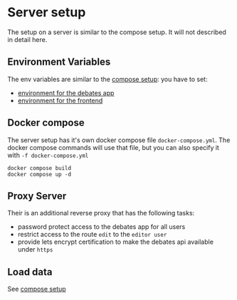 # Server setup

The setup on a server is similar to the compose setup. It will not described in detail here.

## Environment Variables

The env variables are similar to the [compose setup](compose.md): you have to set:

- [environment for the debates app](compose.md#environment-variables-for-debates-app)
- [environment for the frontend](compose.md#environment-variables-for-frontend)

## Docker compose

The server setup has it's own docker compose file `docker-compose.yml`. The docker compose commands will use that file, but you can also specify it with `-f docker-compose.yml`

```
docker compose build
docker compose up -d
```

## Proxy Server

Their is an additional reverse proxy that has the following tasks:

- password protect access to the debates app for all users
- restrict access to the route `edit` to the `editor user`
- provide lets encrypt certification to make the debates api available under `https`

## Load data

See [compose setup](compose.md#load-data)
